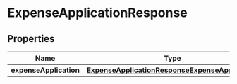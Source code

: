 

# ExpenseApplicationResponse

## Properties

Name | Type | Description | Notes
------------ | ------------- | ------------- | -------------
**expenseApplication** | [**ExpenseApplicationResponseExpenseApplication**](ExpenseApplicationResponseExpenseApplication.md) |  | 



